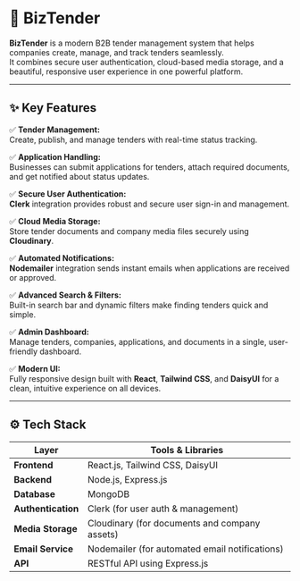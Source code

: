 # 🚀 BizTender

**BizTender** is a modern B2B tender management system that helps companies create, manage, and track tenders seamlessly.  
It combines secure user authentication, cloud-based media storage, and a beautiful, responsive user experience in one powerful platform.

---

## ✨ **Key Features**

✅ **Tender Management:**  
Create, publish, and manage tenders with real-time status tracking.

✅ **Application Handling:**  
Businesses can submit applications for tenders, attach required documents, and get notified about status updates.

✅ **Secure User Authentication:**  
**Clerk** integration provides robust and secure user sign-in and management.

✅ **Cloud Media Storage:**  
Store tender documents and company media files securely using **Cloudinary**.

✅ **Automated Notifications:**  
**Nodemailer** integration sends instant emails when applications are received or approved.

✅ **Advanced Search & Filters:**  
Built-in search bar and dynamic filters make finding tenders quick and simple.

✅ **Admin Dashboard:**  
Manage tenders, companies, applications, and documents in a single, user-friendly dashboard.

✅ **Modern UI:**  
Fully responsive design built with **React**, **Tailwind CSS**, and **DaisyUI** for a clean, intuitive experience on all devices.

---

## ⚙️ **Tech Stack**

| Layer            | Tools & Libraries                                |
|------------------|--------------------------------------------------|
| **Frontend**     | React.js, Tailwind CSS, DaisyUI                  |
| **Backend**      | Node.js, Express.js                              |
| **Database**     | MongoDB                                          |
| **Authentication** | Clerk (for user auth & management)             |
| **Media Storage** | Cloudinary (for documents and company assets)   |
| **Email Service** | Nodemailer (for automated email notifications)  |
| **API**          | RESTful API using Express.js                     |
